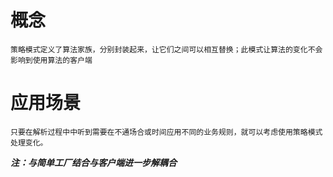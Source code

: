 # 概念
    策略模式定义了算法家族，分别封装起来，让它们之间可以相互替换；此模式让算法的变化不会影响到使用算法的客户端

# 应用场景
    只要在解析过程中中听到需要在不通场合或时间应用不同的业务规则，就可以考虑使用策略模式处理变化。

***注：与简单工厂结合与客户端进一步解耦合***
